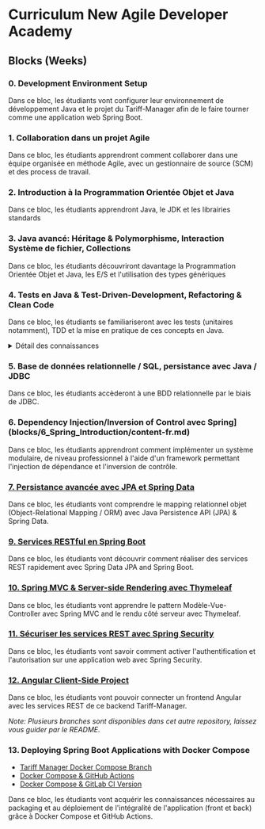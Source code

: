 # Curriculum New Agile Developer Academy


## Blocks (Weeks)

### 0. Development Environment Setup

Dans ce bloc, les étudiants vont configurer leur environnement de développement Java et le projet du Tariff-Manager afin de le faire tourner comme une application web Spring Boot.

### 1. Collaboration dans un projet Agile

Dans ce bloc, les étudiants apprendront comment collaborer dans une équipe organisée en méthode Agile, avec un gestionnaire de source (SCM) et des process de travail.

### 2. Introduction à la Programmation Orientée Objet et Java

Dans ce bloc, les étudiants apprendront Java, le JDK et les librairies standards

### 3. Java avancé: Héritage & Polymorphisme, Interaction Système de fichier, Collections

Dans ce bloc, les étudiants découvriront davantage la Programmation Orientée Objet et Java, les E/S et l'utilisation des types génériques

### 4. Tests en Java & Test-Driven-Development, Refactoring & Clean Code

Dans ce bloc, les étudiants se familiariseront avec les tests (unitaires notamment), TDD et la mise en pratique de ces concepts en Java.

<details>
    <summary>Détail des connaissances</summary>

* Qu'est ce que TDD?
* Comment mettre en pratique TDD avec Java and Spring (Boot)
* Refactoring, TDD & Clean Code
* Types de tests (Unitaires, Integration, ...) and Mocking
* Les outils: JUnit5, AssertJ, Mockito

</details>

### 5. Base de données relationnelle / SQL, persistance avec Java / JDBC

Dans ce bloc, les étudiants accèderont à une BDD relationnelle par le biais de JDBC.

### 6. Dependency Injection/Inversion of Control avec Spring](blocks/6_Spring_Introduction/content-fr.md)

Dans ce bloc, les étudiants apprendront comment implémenter un système modulaire, de niveau professionnel à l'aide d'un framework permettant l'injection de dépendance et l'inversion de contrôle.

### [7. Persistance avancée avec JPA et Spring Data](blocks/7_Spring_Data_JPA/content-fr.md)

Dans ce bloc, les étudiants vont comprendre le mapping relationnel objet (Object-Relational Mapping / ORM) avec Java Persistence API (JPA) & Spring Data.

### [9. Services RESTful en Spring Boot](blocks/9_Spring_Boot_REST/content-fr.md)

Dans ce bloc, les étudiants vont découvrir comment réaliser des services REST rapidement avec Spring Data JPA and Spring Boot.

### [10. Spring MVC & Server-side Rendering avec Thymeleaf](blocks/10_REST_Client_HTMX/content-fr.md)

Dans ce bloc, les étudiants vont apprendre le pattern Modèle-Vue-Controller avec Spring MVC and le rendu côté serveur avec Thymeleaf.

### [11. Sécuriser les services REST avec Spring Security](blocks/11_Securing_Spring_Security/content-fr.md)

Dans ce bloc, les étudiants vont savoir comment activer l'authentification et l'autorisation sur une application web avec Spring Security. 

### [12. Angular Client-Side Project](https://github.com/WildCodeSchool/angular-tariff-manager-client)

Dans ce bloc, les étudiants vont pouvoir connecter un frontend Angular avec les services REST de ce backend Tariff-Manager.

_Note: Plusieurs branches sont disponibles dans cet autre repository, laissez vous guider par le README._

### 13. Deploying Spring Boot Applications with Docker Compose 

* [Tariff Manager Docker Compose Branch](https://github.com/WildCodeSchool/java-tariff-manager/tree/docker_compose#docker-setup) 
* [Docker Compose & GitHub Actions](https://github.com/WildCodeSchool/skill2hire-docker-ghactions)
* [Docker Compose & GitLab CI Version](https://gitlab.com/ice09/skill2hire-docker-gitlabci)

Dans ce bloc, les étudiants vont acquérir les connaissances nécessaires au packaging et au déploiement de l'intégralité de l'application (front et back) grâce à Docker Compose et GitHub Actions.